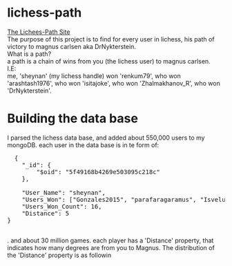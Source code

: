 # lichess-path
<a href="https://www.lichess-path.online/">The Lichees-Path Site</a> <br>
The purpose of this project is to find for every user in lichess, his path of victory to magnus carlsen aka DrNykterstein.<br>
What is a path?<br>
a path is a chain of wins from you (the lichess user) to magnus carlsen.<br>
I.E: <br>
me, 'sheynan' (my lichess handle) won 'renkum79', who won 'arashtash1976', who won 'isitajoke', who won 'Zhalmakhanov_R', who won 'DrNykterstein'.<br>

<h1>Building the data base</h1>
<p>I parsed the lichess data base, and added about 550,000 users to my mongoDB.
  each user in the data base is in te form of:<br>
  <pre>
  {
    "_id": {
        "$oid": "5f49168b4269e503095c218c"
    },<br>
    "User_Name": "sheynan",
    "Users_Won": ["Gonzales2015", "parafaragaramus", "Isvelur", "Aurelius23", "renkum79", "Chase_Dickerson", "Demolidor_gyn", "Huthyfy", "RomanOrsag", "Woeke", "Sopiandri", "Paladin51", "stuntmancb", "JHSPaul", "TheColdVolcano", "vladanufr"],
    "Users_Won_Count": 16,
    "Distance": 5
}
  </pre></p>
. and about 30 million games. each player has a 'Distance' property, that indicates how many degrees are from you to Magnus.
The distribution of the 'Distance' property is as followin

